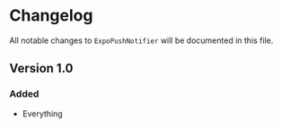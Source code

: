 # Changelog

All notable changes to `ExpoPushNotifier` will be documented in this file.

## Version 1.0

### Added
- Everything
